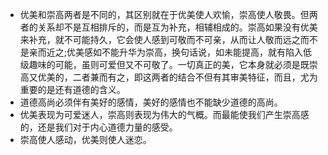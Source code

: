 - 优美和崇高两者是不同的，其区别就在于优美使人欢愉，崇高使人敬畏。但两者的关系却不是互相排斥的，而是互为补充，相辅相成的。崇高如果没有优美来补充，就不可能持久，它会使人感到可敬而不可亲，从而让人敬而远之而不是亲而近之;优美感如不能升华为崇高，换句话说，如未能提高，就有陷入低级趣味的可能，虽则可爱但又不可敬了。一切真正的美，它本身就必须是既崇高又优美的，二者兼而有之，即这两者的结合不但有其审美特征，而且，尤为重要的是还有道德的含义。
- 道德高尚必须伴有美好的感情，美好的感情也不能缺少道德的高尚。
- 优美表现为可爱迷人，崇高则表现为伟大的气概。而最能使我们产生崇高感的，还是我们对于内心道德力量的感受。
- 崇高使人感动，优美则使人迷恋。

